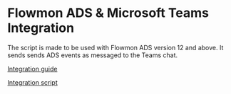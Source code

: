 # Flowmon ADS & Microsoft Teams Integration

The script is made to be used with Flowmon ADS version 12 and above. It sends sends ADS events as messaged to the Teams chat.

[Integration guide]()

[Integration script]()
